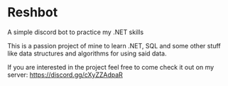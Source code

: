 # Reshbot
A simple discord bot to practice my .NET skills

This is a passion project of mine to learn .NET, SQL and some other stuff like data structures and algorithms for using said data.

If you are interested in the project feel free to come check it out on my server: https://discord.gg/cXyZZAdpaR
